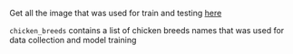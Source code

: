 Get all the image that was used for train and testing [here](https://drive.google.com/drive/folders/1bqe6s69rCW8_hts2OCqb3Cd9qL-bEhZQ?usp=sharing) <br/>

`chicken_breeds` contains a list of chicken breeds names that was used for data collection and model training